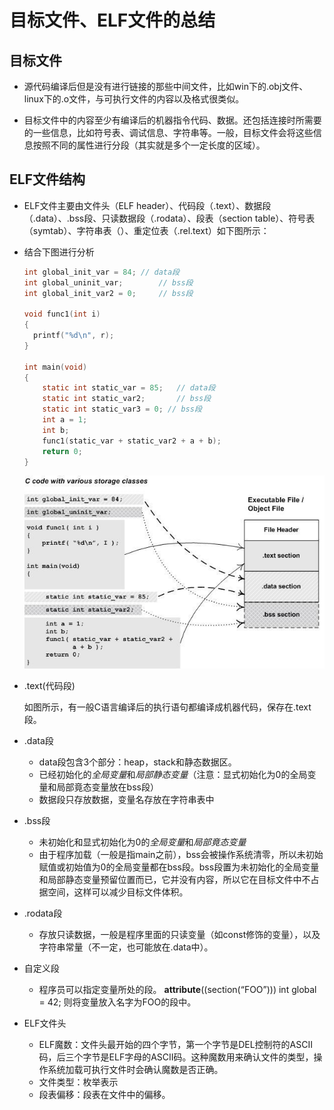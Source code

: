 # 目标文件、ELF文件的总结

## 目标文件

- 源代码编译后但是没有进行链接的那些中间文件，比如win下的.obj文件、linux下的.o文件，与可执行文件的内容以及格式很类似。

- 目标文件中的内容至少有编译后的机器指令代码、数据。还包括连接时所需要的一些信息，比如符号表、调试信息、字符串等。一般，目标文件会将这些信息按照不同的属性进行分段（其实就是多个一定长度的区域）。

  

## ELF文件结构

- ELF文件主要由文件头（ELF header）、代码段（.text）、数据段（.data）、.bss段、只读数据段（.rodata）、段表（section table）、符号表（symtab）、字符串表（）、重定位表（.rel.text）如下图所示： 

- 结合下图进行分析

  ```c
  int global_init_var = 84;	// data段
  int global_uninit_var;		// bss段
  int global_init_var2 = 0; 	// bss段
  
  void func1(int i)
  {
  	printf("%d\n", r);
  }
  
  int main(void)
  {
      static int static_var = 85;	// data段
      static int static_var2;		// bss段
      static int static_var3 = 0; // bss段
      int a = 1;
      int b;
      func1(static_var + static_var2 + a + b);
      return 0;
  }
  ```

  ![1579594557999](../img/1579594557999.png)

- .text(代码段)

  如图所示，有一般C语言编译后的执行语句都编译成机器代码，保存在.text段。

- .data段

  - data段包含3个部分：heap，stack和静态数据区。
  - 已经初始化的*全局变量*和*局部静态变量*（注意：显式初始化为0的全局变量和局部竟态变量放在bss段）
  - 数据段只存放数据，变量名存放在字符串表中

- .bss段

  - 未初始化和显式初始化为0的*全局变量*和*局部竟态变量*
  - 由于程序加载（一般是指main之前），bss会被操作系统清零，所以未初始赋值或初始值为0的全局变量都在bss段。bss段置为未初始化的全局变量和局部静态变量预留位置而已，它并没有内容，所以它在目标文件中不占据空间，这样可以减少目标文件体积。

- .rodata段

  - 存放只读数据，一般是程序里面的只读变量（如const修饰的变量），以及字符串常量（不一定，也可能放在.data中）。

- 自定义段 

  - 程序员可以指定变量所处的段。 
    __attribute__((section(“FOO”))) int global = 42; 
    则将变量放入名字为FOO的段中。

- ELF文件头 

  - ELF魔数：文件头最开始的四个字节，第一个字节是DEL控制符的ASCII码，后三个字节是ELF字母的ASCII码。这种魔数用来确认文件的类型，操作系统加载可执行文件时会确认魔数是否正确。
  - 文件类型：枚举表示
  - 段表偏移：段表在文件中的偏移。